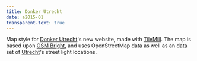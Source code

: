 ```yaml
---
title: Donker Utrecht
date: a2015-01
transparent-text: true
---
```


<section>
  <span>
    Map style for <a href="https://www.facebook.com/donkerutrecht">Donker Utrecht</a>'s new website, made with <a href="https://www.mapbox.com/tilemill/">TileMill</a>. The map is based upon <a href="https://github.com/mapbox/osm-bright">OSM Bright</a>, and uses OpenStreetMap data as well as an data set of <a href="http://en.wikipedia.org/wiki/Utrecht">Utrecht</a>'s street light locations.
  </span>
</section>
